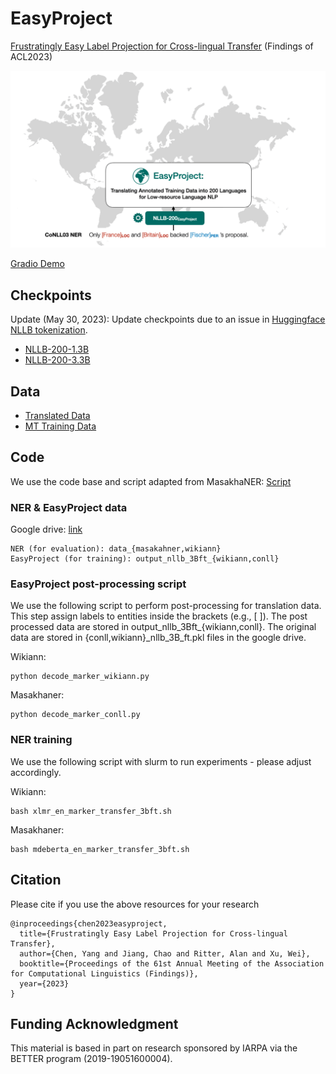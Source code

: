 # EasyProject

[Frustratingly Easy Label Projection for Cross-lingual Transfer](https://arxiv.org/abs/2211.15613) (Findings of ACL2023)

![EasyProject GIF](https://raw.githubusercontent.com/edchengg/easyproject/main/asset/easyproject.gif)

[Gradio Demo](https://ychennlp-easyproject.hf.space/)

## Checkpoints
Update (May 30, 2023): Update checkpoints due to an issue in [Huggingface NLLB tokenization](https://github.com/huggingface/transformers/pull/22313).
- [NLLB-200-1.3B](https://huggingface.co/ychenNLP/nllb-200-distilled-1.3B-easyproject)
- [NLLB-200-3.3B](https://huggingface.co/ychenNLP/nllb-200-3.3b-easyproject)

## Data
- [Translated Data](https://drive.google.com/drive/folders/15LTRv2TMbrI67slWLWyClhVMaYOFD78b?usp=share_link)
- [MT Training Data](https://drive.google.com/drive/folders/15LTRv2TMbrI67slWLWyClhVMaYOFD78b?usp=share_link)

## Code

We use the code base and script adapted from MasakhaNER:
[Script](https://github.com/masakhane-io/masakhane-ner/blob/main/MasakhaNER2.0/scripts/mdeberta.sh)


### NER & EasyProject data
Google drive: [link](https://drive.google.com/drive/folders/1zJpS_VqNM21SfsW7m4hM7qvbsm3Os7rq?usp=drive_link)
```
NER (for evaluation): data_{masakahner,wikiann}
EasyProject (for training): output_nllb_3Bft_{wikiann,conll}
```

### EasyProject post-processing script
We use the following script to perform post-processing for translation data. This step assign labels to entities inside the brackets (e.g., [ ]). The post processed data are stored in output_nllb_3Bft_{wikiann,conll}. The original data are stored in {conll,wikiann}_nllb_3B_ft.pkl files in the google drive.

Wikiann:
```
python decode_marker_wikiann.py
```

Masakhaner:
```
python decode_marker_conll.py
```

### NER training
We use the following script with slurm to run experiments - please adjust accordingly.

Wikiann:
```
bash xlmr_en_marker_transfer_3bft.sh
```

Masakhaner:
```
bash mdeberta_en_marker_transfer_3bft.sh
```

## Citation
Please cite if you use the above resources for your research
```
@inproceedings{chen2023easyproject,
  title={Frustratingly Easy Label Projection for Cross-lingual Transfer},
  author={Chen, Yang and Jiang, Chao and Ritter, Alan and Xu, Wei},
  booktitle={Proceedings of the 61st Annual Meeting of the Association for Computational Linguistics (Findings)},
  year={2023}
}
```

## Funding Acknowledgment
This material is based in part on research sponsored by IARPA via the BETTER program (2019-19051600004).

